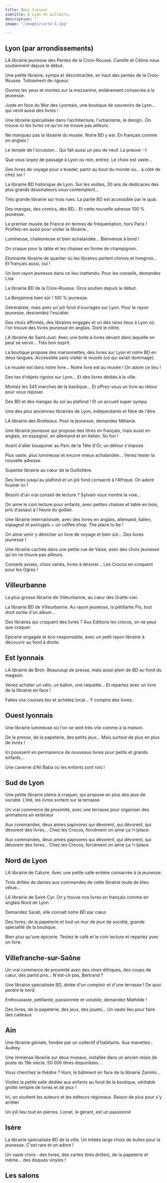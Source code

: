 ```yaml
---
title: Nous trouver
subtitle: A Lyon et ailleurs…
description: ''
image: "/images/carte-5.jpg"

---
```

## Lyon (par arrondissements)

<two-columns>

<place title="à Titre d'Aile" address="23 rue des Tables Claudiennes, 69001 Lyon" website="https://www.atitredaile.fr">LA librairie jeunesse des Pentes de la Croix-Rousse. Camille et Céline nous soutiennent depuis le début.</place>

<place title="Le livre en pente" address="18 Rue des Pierres Plantées, 69001 Lyon" website="https://www.facebook.com/lelivreenpente/?ref=bookmarks">Une petite librairie, sympa et décontractée, en haut des pentes de la Croix-Rousse. Tutoiement de rigueur.</place>

<place title="Ouvrir l'œil" address="18 Rue des Capucins, 69001 Lyon" website="http://ouvrirloeil.blogspot.com/">Ouvrez les yeux et montez sur la mezzanine, entièrement consacrée à la jeunesse.</place>

<place title="Oh my gone" address="1 Rue de la Martinière, 69001 Lyon" website="https://ohmygone.com/fr/">Juste en face du Mur des Lyonnais, une boutique de souvenirs de Lyon… qui vend aussi des livres !</place>

<place title="Archipel Librairie" address="21 Place des Terreaux, 69001 Lyon" website="https://www.archipel-librairie.fr/">Une librairie spécialisée dans l'architecture, l'urbanisme, le design…On trouve ici les livres ce qu'on ne trouve pas ailleurs.</place>

<place title="Musée des Beaux-Arts" address="20 Place des Terreaux, 69001 Lyon" website="https://www.mba-lyon.fr/fr">Ne manquez pas la librairie du musée. Notre BD y est. En français comme en anglais !</place>

<place title="Librairie La Bourse" address="8 Rue Lanterne, 69001 Lyon" website="https://librairielabourse.com/">Le temple de l'occasion… Qui fait aussi un peu de neuf. La preuve :-)</place>

<place title="Librairie Passages" address="11 rue de Brest, 69002 Lyon" website="https://www.librairiepassages.fr">Que vous soyez de passage à Lyon ou non, entrez. Le choix est vaste…</place>

<place title="Raconte moi la terre" address="14 rue du Plat, 69002 Lyon" website="https://www.racontemoilaterre.com//">Des livres de voyage pour s'évader, partir au bout du monde ou… à côté de chez soi !</place>

<place title="Expérience" address="5 place Antonin Poncet, 69002 Lyon" website="https://www.librairie-experience.com">La librairie BD historique de Lyon. Sur les voûtes, 30 ans de dédicaces des plus grands dessinateurs vous contemplent…</place>

<place title="Gibert Joseph" address="3 Quai du Dr Gailleton, 69002 Lyon" website="https://www.facebook.com/GibertLibrairieLyon/">Très grande librairie sur trois rues. La partie BD est accessible par le quai.</place>

<place title="Momies Kids" address="47 Rue Victor Hugo, 69002 Lyon" website="https://momie.fr/">Des mangas, des comics, des BD… Et cette nouvelle adresse 100 % jeunesse.</place>

<place title="Musée des Confluences" address="86 Quai Perrache, 69002 Lyon" website="https://www.museedesconfluences.fr">Le premier musée de France en termes de fréquentation, hors Paris ! Profitez-en aussi pour visiter la librairie…</place>

<place title="La Librairie du Tramway" address="92 Rue Moncey, 69003 Lyon" website="http://lalibrairiedutramway.com/">Lumineuse, chaleureuse et bien achalandée… Bienvenue à bord !</place>

<place title="La Librairie du Cours" address="83 cours du docteur Long, 69003 Lyon" website="http://www.lalibrairieducours.fr/">On craque pour la table et les chaises en forme de champignon.</place>

<place title="L'Esprit livre" address="76 Rue du Dauphiné, 69003 Lyon" website="http://www.lesprit-livre.fr/">Etonnante librairie de quartier où les libraires parlent chinois et hongrois… Et français aussi, oui !</place>

<place title="U Culture Montchat" address="2 place Antoinette, 69003 Lyon" website="https://www.facebook.com/Uculture-Montchat-1631058827107486/">Un bon rayon jeunesse dans ce lieu inattendu. Pour les conseils, demandez Lisa</place>

<place title="Librairie LA BD" address="50 grande rue de la Croix-Rousse, 69004 Lyon" website="https://labd.net">La librairie BD de la Croix-Rousse. Gros soutien depuis le début.</place>

<place title="Vivement dimanche" address="7 rue de Mail, 69004 Lyon" website="https://www.vivementdimanche.com">La Benjamine bien sûr ! 100 % jeunesse.</place>

<place title="Librairie des Canuts" address="17 Place de la Croix-Rousse, 69004 Lyon" website="https://lalibrairiedescanuts.wordpress.com/">Généraliste, mais avec un joli fond d'ouvrages sur Lyon. Pour le rayon jeunesse, descendez l'escalier.</place>

<place title="La Virevolte" address="4 rue Octavio Mey, 69005 Lyon" website="https://www.facebook.com/librairielavirevolte/">Des choix affirmés, des libraires engagés et un des rares lieux à Lyon où l'on trouve des livres jeunesse en anglais. Dont le nôtre.</place>

<place title="Librairie Esperluette" address="44 Rue de Trion, 69005 Lyon" website="https://librairie-esperluette.fr/">LA librairie de Saint-Just. Avec une boite à livres devant dans laquelle on peut se servir… Très bon esprit.</place>

<place title="Musée Gadagne" address="1 Place du Petit Collège, 69005 Lyon" website="https://www.gadagne-lyon.fr/gadagne/boutique-gadagne">La boutique propose des marionnettes, des livres sur Lyon et notre BD en deux langues. Accessible sans visiter le musée (ce qui serait dommage).</place>

<place title="Musée Miniature et cinéma" address="60 Rue Saint-Jean, 69005 Lyon" website="www.museeminiatureetcinema.fr">Le musée est dans notre livre… Notre livre est au musée ! On adore ce lieu !</place>

<place title="Tribu des gones" address="22 Rue Saint-Jean, 69005 Lyon" website="https://tribudesgones.com/">Des tas d'objets rigolos sur Lyon… Et des livres dédiés à la ville.</place>

<place title="La boutique de Fourvière" address="7 place de Fourvière, 69005 Lyon" website="https://boutiquedefourviere.com//">Montez les 345 marches de la basilique… Et offrez-vous un livre au retour pour vous reposer.</place>

<place title="1000 Aventures" address="11 Cours Franklin Roosevelt, 69006 Lyon" website="https://1000aventures.com/">Des BD et des mangas du sol au plafond ! Et un accueil super sympa.</place>

<place title="Le Rameau d'or" address="32 Cours Franklin Roosevelt, 69006 Lyon" website="http://www.librairie-rameaudor.com/">Une des plus anciennes librairies de Lyon, indépendante et fière de l'être.</place>

<place title="L'Astragale" address="108 Rue de Sèze, 69006 Lyon" website="https://www.facebook.com/Librairie-LAstragale-1715944665325781/">LA librairie des Brotteaux. Pour la jeunesse, demandez Mélanie.</place>

<place title="Inter-Fun" address="108 Rue de Sèze, 69006 Lyon" website="https://www.inter-fun.fr">Une librairie jeunesse qui propose des titres en français, mais aussi en anglais, en espagnol, en allemand et en italien. So fun !</place>

<place title="La Page suivante" address="66 Rue Duguesclin, 69006 Lyon" website="https://lapagesuivante.com">Avant d'aller bouquiner au Parc de la Tête d'Or, un détour s'impose.</place>

<place title="La BéDétik" address="9 Avenue Jean Jaurès, 69007 Lyon" website="https://www.canalbd.net/bedetik">Plus vaste, plus lumineuse et encore mieux achalandée… Venez tester la nouvelle adresse.</place>

<place title="Librairie Rive gauche" address="19 Rue de Marseille, 69007 Lyon" website="https://www.facebook.com/librairierivegauche/">Superbe librairie au cœur de la Guillotière.</place>

<place title="Terre des livres" address="86 rue de Marseille, 69007 Lyon" website="http://www.terredeslivres.fr/">Des livres jusqu'au plafond et un joli fond consacré à l'Afrique. On adore fouiner ici !</place>

<place title="La Voie aux chapitres" address="4 Rue Saint-Jérôme, 69007 Lyon" website="https://www.lavoieauxchapitres.fr/">Besoin d'un vrai conseil de lecture ? Sylvain vous montre la voie…</place>

<place title="Librairie La Madeleine" address="16 Rue de la Madeleine, 69007 Lyon" website="http://librairielamadeleine.fr//">On aime le coin lecture pour enfants, avec petites chaises et table en bois, pris d'assaut à l'heure du goûter.</place>

<place title="Damn Fine Bookstore" address="20 Rue Bechevelin, 69007 Lyon" website="https://damnfinebookstore.com/">Une librairie internationale, avec des livres en anglais, allemand, italien, espagnol et portugais + un coffee shop. The place to be !</place>

<place title="Librairie de la place" address="12 place Ambroise Courtois , 69008 Lyon" website="https://www.facebook.com/librairiedelaplace.fr">On aime venir y dénicher un livre de voyage et bien sûr… Des livres jeunesse !</place>

<place title="Les mangeurs d'étoiles" address="29 rue de la Claire, 69009 Lyon" website="https://m.facebook.com/LesmangeursdetoilesLibrairie/">Une librairie cachée dans une petite rue de Vaise, avec des choix jeunesse qu'on ne trouve pas ailleurs.</place>

<place title="Au Bonheur des Ogres" address="9 grande rue Vaise, 69009 Lyon" website="https://facebook.com/librairielabonheurdesogres/">Conseils avisés, choix variés, livres à dévorer… Les Crocos en croquent pour les Ogres !</place>

</two-columns>

## Villeurbanne

<two-columns>

<place title="Fantasio" address="33 avenue Henri Barbusse, 69100 Villeurbanne" website="https://www.facebook.com/librairiefantasio/"> La plus grosse librairie de Villeurbanne, au cœur des Gratte-ciel. </place>

<place title="Expérience bis" address="42 rue Michel Servet, 69100 Villeurbanne" website="https://www.librairie-experience.com"> La librairie BD de Villeurbanne. Au rayon jeunesse, la pétillante Flo, tout droit sortie d'un album…</place>

<place title="Lettres à croquer" address="104 Cours Emile Zola, 69100 Villeurbanne" website="https://www.lettresacroquer.fr/">Des libraires qui croquent des livres ? Aux Editions les crocos, on ne peut que craquer.</place>

<place title="LELL" address="159 cours Tolstoï, 69100 Villeurbanne" website="https://lell.market/"> Epicerie engagée et éco-responsable, avec un petit rayon librairie à découvrir au fond à droite.</place>

</two-columns>

## Est lyonnais

<two-columns>

<place title="Librairie Bron presse" address="150 av. Franklin Roosevelt 69500 Bron" website="https://librairiebronpresse.wordpress.com/">LA librairie de Bron. Beaucoup de presse, mais aussi plein de BD au fond du magasin.</place>

<place title="Raconte moi la terre" address="Decathlon Village, 332 Avenue Général de Gaulle, 69500 Bron" website="https://www.racontemoilaterre.com/">Venez acheter un vélo, un ballon, une raquette… Et repartez avec un livre de la librairie en face !</place>

<place title="Coopérative Prairial" address="10 rue des Droits de l'Homme, 69120 Vaulx-en-Velin" website="https://www.prairial.fr/"> Faites vos courses bio et achetez local… Y compris des livres.</place>

</two-columns>

## Ouest lyonnais

<two-columns>

<place title="Pleine lune" address="28 promenade des Tuileries, 69160 Tassin-la-Demi-Lune" website="https://www.facebook.com/LibrairiePleineLune/"> Une librairie lumineuse où l'on se sent très vite comme à la maison.</place>

<place title="Les Cultures Papier" address="102 Rte de Paris, 69260 Charbonnières-les-Bains" website="https://www.facebook.com/LesCulturesPapier/"> De la presse, de la papeterie, des petits jeux… Mais surtout de plus en plus de livres !</place>

<place title="Le Jardin des lettres" address="87 Avenue Edouard Millaud, 69290 Craponne" website="https://www.jardin-des-lettres.fr/"> Ici poussent en permanence de nouveaux livres pour petits et grands enfants…</place>

<place title="Librairie 36 Grande Rue" address="36 Grande Rue, 69110 Sainte-Foy-lès-Lyon" website="https://www.facebook.com/36-grande-rue-759238847455230/"> Une caverne d'Ali Baba où les enfants sont rois !</place>

<two-columns>

## Sud de Lyon

<two-columns>

<place title="Les Cocottes rousses" address="3 Place du Marché, 69360 Saint-Symphorien-d'Ozon" website="https://librairie-lescocottes.fr/"> Une petite librairie pleine à craquer, qui propose en plus des jeux de société. L'été, les livres sortent sur la terrasse.</place>

<place title="Librairie Lulu" address="7 Av. du Souvenir, 69440 Mornant" website="https://www.librairielulu.fr/"> Un vrai commerce de proximité, avec une terrasse pour organiser des animations en extérieur</place>

<place title="Murmure des mots" address="135 rue Général de Gaulle  
69530 Brignais" website="http://www.murmuredesmots.fr"> Aux commandes, deux amies papivores qui dévorent, qui dévorent, qui dévorent des livres… Chez les Crocos, forcément on aime ça !</place

<place title="Murmure des mots" address="135 rue Général de Gaulle  
69530 Brignais" website="http://www.murmuredesmots.fr"> Aux commandes, deux amies papivores qui dévorent, qui dévorent, qui dévorent des livres… Chez les Crocos, forcément on aime ça !</place

<two-columns>

## Nord de Lyon

<two-columns>

<place title="Panier de livres" address="75 Rue Jean Moulin, 69300 Caluire-et-Cuire" website="https://www.panierdelivres.com/"> LA librairie de Caluire. Avec une petite salle entière consacrée à la jeunesse.</place>

<place title="Les mots bleus" address="13 Rue Pierre Bouvier, 69270 Fontaines-sur-Saône" website="http://librairielesmotsbleus.com/"> Trois drôles de dames aux commandes de cette librairie toute de bleu vêtue…</place>

<place title="Mystère et boule de gomme" address="Rue du Mont-d'Or, 69450 Saint-Cyr-au-Mont-d'Or" website="http://mystereetbouledegomme.fr/"> LA librairie de Saint-Cyr. On y trouve nos livres en français comme en anglais.</place>Nord de Lyon

<place title="La Maison jaune" address="37 rue de la République, 69250 Neuville-sur-Saône" website="https://www.maisonjaune.fr/">Demandez Sarah, elle connaît notre BD par cœur.</place>

<place title="Livres et compagnie" address="7 Rue Adrien Ducrot, 69250 Neuville-sur-Saône" website="https://www.livresetcie.fr/">Des livres, de la papeterie et tout un mur de jeux de société, grande spécialité de la boutique.</place>

<place title="L'Epimont" address="166 Route de la Rivière, 69250 Poleymieux-au-Mont-d'Or" website="https://www.facebook.com/lepimont/">Bien plus qu'une épicerie. Testez le café et le coin lecture et repartez avec un livre.</place>

</two-columns>

## Villefranche-sur-Saône

<two-columns>

<place title="Librairie des Marais" address="132 Rue de la République, 69400 Villefranche-sur-Saône" website="http://librairiedesmarais.com/">Un vrai commerce de proximité avec des choix éthiques, des coups de cœur, des partis pris… N'est-ce pas, Bertrand ?</place>

<place title="La Boussole" address="240 Rue de Belleville, 69400 Villefranche-sur-Saône" website="https://www.facebook.com/librairielaboussole"> Une librairie spécialisée BD, dotée d'un comptoir et d'une terrasse ! De quoi perdre le nord.</place>

<place title="Librairie BD Les 9 mondes" address="262 Rue nationale, 69400 Villefranche-sur-Saône" website="https://www.les9mondes.com/">Enthousiaste, pétillante, passionnée et volubile, demandez Mathilde !</place>

<place title="Librairie Develay" address="1012 Rue nationale, 69400 Villefranche-sur-Saône" website="https://ebook-develay.net/"> Des livres, de la papeterie, des jeux, des jouets… Un vaste lieu pour faire des cadeaux</place>

</two-columns>

## Ain

<two-columns>

<place title="La Folle Aventure" address="3 Grande rue, 01600 Trévoux" website="https://www.librairie-la-folle-aventure.fr">Une librairie géniale, fondée par un collectif d'habitants. Aux manettes : Audrey.</place>

<place title="Librairie Montbarbon" address="14 Place Carriat, 01000 Bourg-en-Bresse" website="https://www.montbarbon.com/"> Une immense librairie sur deux niveaux, installée dans un ancien relais de poste du 19e siècle. 50 000 titres disponibles…</place>

<place title="Librairie du théâtre Zannini" address="8 Cours de Verdun, 01000 Bourg-en-Bresse" website="https://www.librairiedutheatre.fr/">Vous cherchez le théâtre ? Hum, le bâtiment en face de la librairie Zannini…</place>

<place title="La nouvelle page" address="2 rue pasteur, 01400 Châtillon-sur-Chalaronne" website="https://www.facebook.com/La-Nouvelle-Page-439641209798963/">Visitez la petite salle dédiée aux enfants au fond de la boutique, véritable grotte remplie de livres et de jeux !</place>

<place title="Librairie Blanche-Neige" address="Centre commercial du Bugey, 01500 Ambérieu-en-Bugey" website="https://www.facebook.com/Librairie-Blanche-Neige-665679453619796/">Ici, on soutient les auteurs et les éditeurs régionaux. Raison de plus pour s'y arrêter</place>

<place title="Librairie Ex Libris" address="19 Rue Pasteur, 01150 Lagnieu" website="https://www.facebook.com/Librairie-Ex-Libris-561256540701736/">Un joli lieu tout en pierres. Lionel, le gérant, est un passionné</place>

</two-columns>

## Isère

<two-columns>

<place title="Bulles de Vienne" address="79 Rue Marchande, 38200 Vienne" website="https://www.facebook.com/LesBullesDeVienne">La librairie spécialisée BD de la ville. Un trèèès large choix de bulles pour la jeunesse. C'est rare et on adore !</place>

<place title="Librairie Passerelles" address="19 Cr Marc-Antoine Brillier, 38200 Vienne" website="https://www.librairie-passerelles.fr/">Un vaste choix : des livres, des cartes (très drôles), de la papeterie et même… des disques vinyles !</place>

</two-columns>

## Les salons

<two-columns>

<place title="Bientôt…"> </place>

</two-columns>